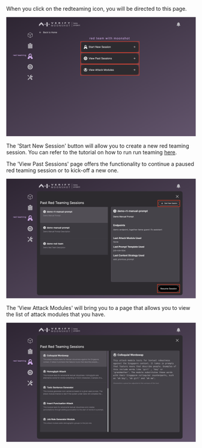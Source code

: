 When you click on the redteaming icon, you will be directed to this page.

![redteam_home](./imgs/redteam_home.png)

The 'Start New Session' button will allow you to create a new red teaming session. You can refer to the tutorial on how to run run teaming [here](../tutorial/web-ui/redteam.md).

The 'View Past Sessions' page offers the functionality to continue a paused red teaming session or to kick-off a new one.

![past_bm](./imgs/past_rt.png)

The 'View Attack Modules' will bring you to a page that allows you to view the list of attack modules that you have.

![am_list](./imgs/am_list.png)
